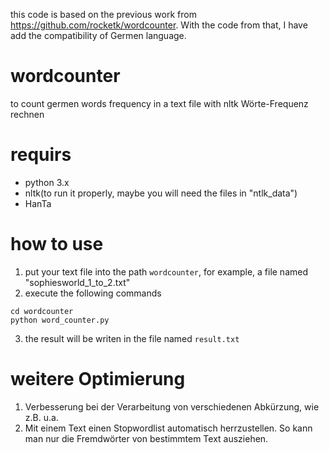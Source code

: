 this code is based on the previous work from https://github.com/rocketk/wordcounter. With the code from that, I have add the compatibility of Germen language.

# wordcounter
to count germen words frequency in a text file with nltk
Wörte-Frequenz rechnen

# requirs
- python 3.x
- nltk(to run it properly, maybe you will need the files in "ntlk_data")
- HanTa

# how to use
1. put your text file into the path `wordcounter`, for example, a file named "sophiesworld_1_to_2.txt"
2. execute the following commands
```
cd wordcounter
python word_counter.py
```
3. the result will be writen in the file named `result.txt`

# weitere Optimierung
1. Verbesserung bei der Verarbeitung von verschiedenen Abkürzung, wie z.B. u.a.
2. Mit einem Text einen Stopwordlist automatisch herrzustellen. So kann man nur die Fremdwörter von bestimmtem Text ausziehen.
